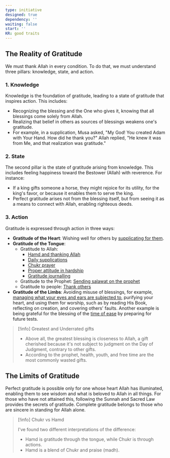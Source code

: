 ```yaml
---
type: initiative
designed: true
dependency: ''
waiting: false
start: ''
KR: good traits
---
```


## The Reality of Gratitude

We must thank Allah in every condition. To do that, we must understand three pillars: knowledge, state, and action.

### 1. Knowledge

Knowledge is the foundation of gratitude, leading to a state of gratitude that inspires action. This includes:

* Recognizing the blessing and the One who gives it, knowing that all blessings come solely from Allah.
* Realizing that belief in others as sources of blessings weakens one's gratitude.
* For example, in a supplication, Musa asked, "My God! You created Adam with Your Hand. How did he thank you?" Allah replied, "He knew it was from Me, and that realization was gratitude."

### 2. State

The second pillar is the state of gratitude arising from knowledge. This includes feeling happiness toward the Bestower (Allah) with reverence. For instance:

* If a king gifts someone a horse, they might rejoice for its utility, for the king's favor, or because it enables them to serve the king.
* Perfect gratitude arises not from the blessing itself, but from seeing it as a means to connect with Allah, enabling righteous deeds.

### 3. Action

Gratitude is expressed through action in three ways:

* **Gratitude of the Heart**: Wishing well for others by [supplicating for them](Processes/Supplicate%20for%20other%20people%20alive%20or%20dead.md).
* **Gratitude of the Tongue**:
	* Gratitude to Allah:
		* [Hamd and thanking Allah](Processes/Hamd%20and%20thanking%20allah.md)
		* [Daily supplications](Processes/Say%20morning,%20evening%20and%20before%20sleeping%20supplications.md)
		* [Chukr prayer](Processes/Pray%20chukr%20nafil%20prayer.md)
		* [Proper attitude in hardship](Processes/Attitude%20in%20affliction.md)
		* [Gratitude journalling](Processes/Gratitude%20journalling.md)
	* Gratitude to the Prophet: [Sending salawat on the prophet](Processes/Sending%20salawat%20on%20the%20prophet.md)
	* Gratitude to people: [Thank others](Processes/Thank%20people.md)
* **Gratitude of the Limbs**: Avoiding misuse of blessings, for example, [managing what your eyes and ears are subjected to](Processes/Guarding%20your%20eyes%20and%20ears.md), purifying your heart, and using them for worship, such as by reading His Book, reflecting on creation, and covering others' faults. Another example is being grateful for the blessing of the [time of ease](Processes/Build%20knowledge%20in%20free%20time.md) by preparing for future tests.

> [!info] Greatest and Underrated gifts
> 
> 
> * Above all, the greatest blessing is closeness to Allah, a gift cherished because it's not subject to judgment on the Day of Judgment, contrary to other gifts.
> * According to the prophet, health, youth, and free time are the most commonly wasted gifts.


## The Limits of Gratitude

Perfect gratitude is possible only for one whose heart Allah has illuminated, enabling them to see wisdom and what is beloved to Allah in all things. For those who have not attained this, following the Sunnah and Sacred Law provides the secrets of gratitude. Complete gratitude belongs to those who are sincere in standing for Allah alone.

> [!info] Chukr vs Hamd
> 
> 
> I've found two different interpretations of the difference:
> 
> * Hamd is gratitude through the tongue, while Chukr is through actions.
> * Hamd is a blend of Chukr and praise (madh).

